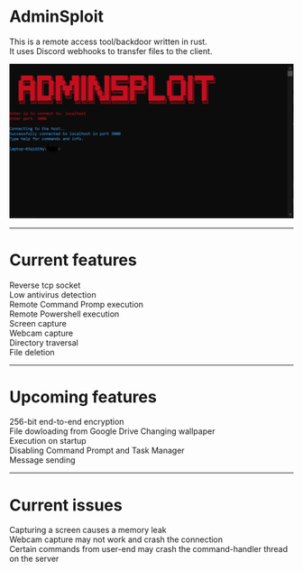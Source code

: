 # AdminSploit
This is a remote access tool/backdoor written in rust.  
It uses Discord webhooks to transfer files to the client.

![alt text](https://github.com/H3nr1X/AdminSploit/blob/main/showcase.png?raw=true)


______________________________________________________________________________

# Current features  

Reverse tcp socket    
Low antivirus detection  
Remote Command Promp execution  
Remote Powershell execution  
Screen capture  
Webcam capture  
Directory traversal  
File deletion  
________________________________________________________________________________

# Upcoming features

256-bit end-to-end encryption  
File dowloading from Google Drive
Changing wallpaper  
Execution on startup  
Disabling Command Prompt and Task Manager  
Message sending  

_________________________________________________________________________________

# Current issues

Capturing a screen causes a memory leak  
Webcam capture may not work and crash the connection  
Certain commands from user-end may crash the command-handler thread on the server  

